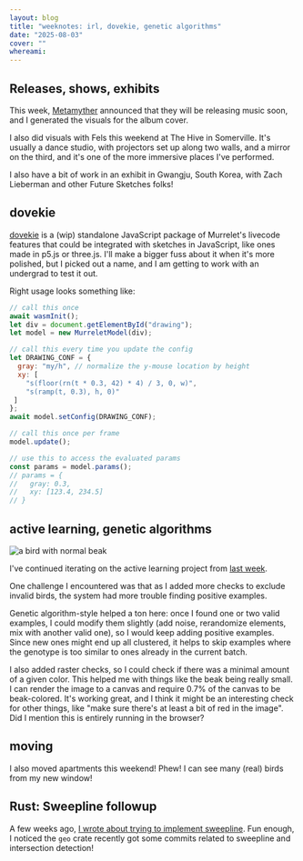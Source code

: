 ```yaml
---
layout: blog
title: "weeknotes: irl, dovekie, genetic algorithms"
date: "2025-08-03"
cover: ""
whereami:
---
```


## Releases, shows, exhibits

This week, [Metamyther](https://www.metamyther.com/) announced that they will be releasing music soon, and I generated the visuals for the album cover.

I also did visuals with Fels this weekend at The Hive in Somerville. It's usually a dance studio, with projectors set up along two walls, and a mirror on the third, and it's one of the more immersive places I've performed.

I also have a bit of work in an exhibit in Gwangju, South Korea, with Zach Lieberman and other Future Sketches folks!

## dovekie

[dovekie](https://www.npmjs.com/package/dovekie) is a (wip) standalone JavaScript package of Murrelet's livecode features that could be integrated with sketches in JavaScript, like ones made in p5.js or three.js. I'll make a bigger fuss about it when it's more polished, but I picked out a name, and I am getting to work with an undergrad to test it out.

Right usage looks something like:

```js
// call this once
await wasmInit();
let div = document.getElementById("drawing");
let model = new MurreletModel(div);

// call this every time you update the config
let DRAWING_CONF = {
  gray: "my/h", // normalize the y-mouse location by height
  xy: [
    "s(floor(rn(t * 0.3, 42) * 4) / 3, 0, w)",
    "s(ramp(t, 0.3), h, 0)"
 ]
};
await model.setConfig(DRAWING_CONF);

// call this once per frame
model.update();

// use this to access the evaluated params
const params = model.params();
// params = {
//   gray: 0.3,
//   xy: [123.4, 234.5]
// }
```

## active learning, genetic algorithms

<img class="floatmedimage" src="/assets/imgs/imgs/20250803_fine_fellow.png" alt="a bird with normal beak">

I've continued iterating on the active learning project from [last week](https://www.thisxorthat.art/blog/20250727_blog/).

One challenge I encountered was that as I added more checks to exclude invalid birds, the system had more trouble finding positive examples.

Genetic algorithm-style helped a ton here: once I found one or two valid examples, I could modify them slightly (add noise, rerandomize elements, mix with another valid one), so I would keep adding positive examples. Since new ones might end up all clustered, it helps to skip examples where the genotype is too similar to ones already in the current batch.


I also added raster checks, so I could check if there was a minimal amount of a given color. This helped me with things like the beak being really small. I can render the image to a canvas and require 0.7% of the canvas to be beak-colored. It's working great, and I think it might be an interesting check for other things, like "make sure there's at least a bit of red in the image". Did I mention this is entirely running in the browser?


## moving

I also moved apartments this weekend! Phew! I can see many (real) birds from my new window!


## Rust: Sweepline followup

A few weeks ago, [I wrote about trying to implement sweepline](https://www.thisxorthat.art/blog/20250706_blog/). Fun enough, I noticed the `geo` crate recently got some commits related to sweepline and intersection detection!